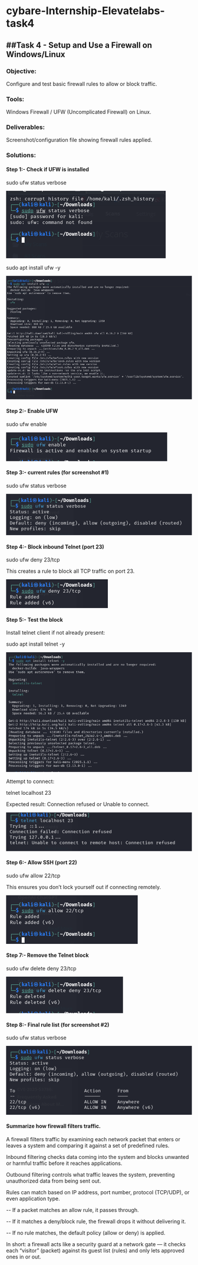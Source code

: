 # cybare-Internship-Elevatelabs-task4

##Task 4 - Setup and Use a Firewall on Windows/Linux
--

### Objective: 

Configure and test basic firewall rules to allow or block traffic.

### Tools: 

Windows Firewall / UFW (Uncomplicated Firewall) on Linux.

### Deliverables: 

Screenshot/configuration file showing firewall rules applied.

### Solutions:

#### Step 1:- Check if UFW is installed

sudo ufw status verbose

![1](Screenshots/1.png)

sudo apt install ufw -y 

![2](Screenshots/2.png)

#### Step 2:- Enable UFW

sudo ufw enable

![3](Screenshots/3.png)

#### Step 3:- current rules (for screenshot #1)

sudo ufw status verbose

![4](Screenshots/4.png)

#### Step 4:- Block inbound Telnet (port 23)

sudo ufw deny 23/tcp

This creates a rule to block all TCP traffic on port 23.

![5](Screenshots/5.png)

#### Step 5:- Test the block

Install telnet client if not already present:

sudo apt install telnet -y

![6](Screenshots/6.png)

Attempt to connect:

telnet localhost 23

Expected result: Connection refused or Unable to connect.

![7](Screenshots/7.png)

#### Step 6:- Allow SSH (port 22)

sudo ufw allow 22/tcp

This ensures you don’t lock yourself out if connecting remotely.

![8](Screenshots/8.png)

#### Step 7:- Remove the Telnet block

sudo ufw delete deny 23/tcp

![9](Screenshots/9.png)

#### Step 8:- Final rule list (for screenshot #2)

sudo ufw status verbose

![10](Screenshots/10.png)

#### Summarize how firewall filters traffic.

A firewall filters traffic by examining each network packet that enters or leaves a system and comparing it against a set of predefined rules.

Inbound filtering checks data coming into the system and blocks unwanted or harmful traffic before it reaches applications.

Outbound filtering controls what traffic leaves the system, preventing unauthorized data from being sent out.

Rules can match based on IP address, port number, protocol (TCP/UDP), or even application type.

-- If a packet matches an allow rule, it passes through.

-- If it matches a deny/block rule, the firewall drops it without delivering it.

-- If no rule matches, the default policy (allow or deny) is applied.

In short: a firewall acts like a security guard at a network gate — it checks each “visitor” (packet) against its guest list (rules) and only lets approved ones in or out.
